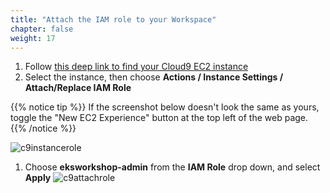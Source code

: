 ```yaml
---
title: "Attach the IAM role to your Workspace"
chapter: false
weight: 17
---
```


1. Follow [this deep link to find your Cloud9 EC2 instance](https://console.aws.amazon.com/ec2/v2/home?#Instances:tag:Name=aws-cloud9-eksworkshop;sort=desc:launchTime)
1. Select the instance, then choose **Actions / Instance Settings / Attach/Replace IAM Role**

{{% notice tip %}}
If the screenshot below doesn't look the same as yours, toggle the "New EC2 Experience" button at the top left of the web page.
{{% /notice %}}

![c9instancerole](/images/c9instancerole.png)
1. Choose **eksworkshop-admin** from the **IAM Role** drop down, and select **Apply**
![c9attachrole](/images/c9attachrole.png)
